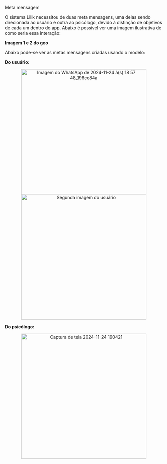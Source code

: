 Meta mensagem

O sistema Lilik necessitou de duas meta mensagens, uma delas sendo direcionada ao usuário e outra ao psicólogo, devido à distinção de objetivos de cada um dentro do app. Abaixo é possível ver uma imagem ilustrativa de como seria essa interação:

**Imagem 1 e 2 do geo**

Abaixo pode-se ver as metas mensagens criadas usando o modelo:

**Do usuário:**  
<div align="center">
<img src="https://github.com/user-attachments/assets/17f38f61-bbb1-407d-823f-3982ba4f1cd2" alt="Imagem do WhatsApp de 2024-11-24 à(s) 18 57 48_196ce84a" width="400">
<img src="https://github.com/user-attachments/assets/17302ae4-7434-4ee3-9b51-302103cb8d2" alt="Segunda imagem do usuário" width="400">
</div>

**Do psicólogo:**  
<div align="center">
<img src="https://github.com/user-attachments/assets/395816f0-c518-4cea-bc34-23c64131239e" alt="Captura de tela 2024-11-24 190421" width="400">
</div>

